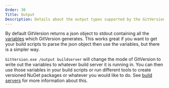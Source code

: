 ```yaml
---
Order: 30
Title: Output
Description: Details about the output types supported by the GitVersion CLI
---
```


By default GitVersion returns a json object to stdout containing all the
[variables](/docs/reference/variables) which GitVersion generates. This works
great if you want to get your build scripts to parse the json object then use
the variables, but there is a simpler way.

`GitVersion.exe /output buildserver` will change the mode of GitVersion to write
out the variables to whatever build server it is running in. You can then use
those variables in your build scripts or run different tools to create versioned
NuGet packages or whatever you would like to do. See [build
servers](/docs/reference/build-servers) for more information about this.
